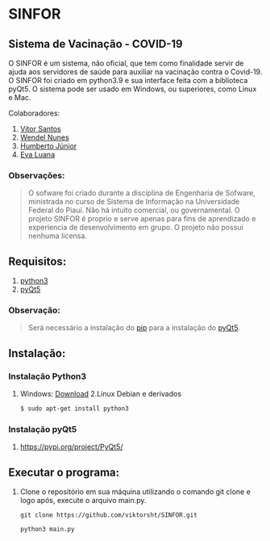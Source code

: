 # SINFOR
## Sistema de Vacinação - COVID-19

O SINFOR é um sistema, não oficial, que tem como finalidade servir de ajuda aos servidores de saúde para auxiliar na vacinação contra o Covid-19.
O SINFOR foi criado em python3.9 e sua interface feita com a biblioteca pyQt5. O sistema pode ser usado em Windows, ou superiores, como Linux e Mac.


Colaboradores:
1. [Vitor Santos](https://github.com/viktorsht)
2. [Wendel Nunes](https://github.com/WendelSantosNunes)
3. [Humberto Júnior](https://github.com/1bertojunior)
4. [Eva Luana](https://github.com/evalasilva)

### Observações:
>O sofware foi criado durante a disciplina de Engenharia de Sofware, ministrada no curso de Sistema de Informação na Universidade Federal do Piauí.
>Não há intuito comercial, ou governamental. 
>O projeto SINFOR é proprio e serve apenas para fins de aprendizado e experiencia de desenvolvimento em grupo. O projeto não possui nenhuma licensa.

## Requisitos:

1. [python3](https://www.python.org/downloads/)
2. [pyQt5](https://pypi.org/project/PyQt5/)

### Observação: 
> Será necessário a instalação do [pip](https://pip.pypa.io/en/stable/installation/) para a instalação do [pyQt5](https://pypi.org/project/PyQt5/).

## Instalação:

### Instalação Python3 
1. Windows: [Download](https://www.python.org/downloads/)
2.Linux Debian e derivados

	~~~ Bash
	$ sudo apt-get install python3
	~~~

### Instalação pyQt5 
1. <https://pypi.org/project/PyQt5/>

## Executar o programa:

1. Clone o repositório em sua máquina utilizando o comando git clone e logo após, execute o arquivo main.py.

	~~~ Git
	git clone https://github.com/viktorsht/SINFOR.git
 	~~~
	~~~ Bash/Prompt
	python3 main.py
 	~~~
	
